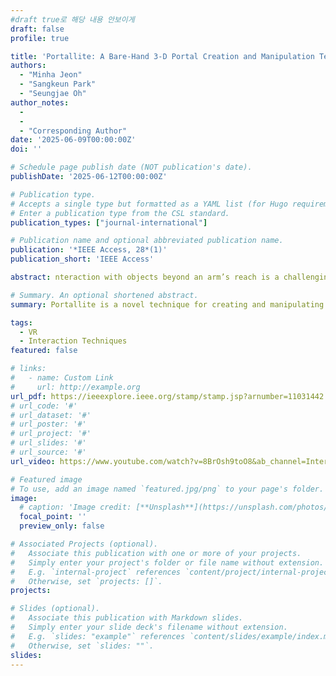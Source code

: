 ```yaml
---
#draft true로 해당 내용 안보이게
draft: false 
profile: true

title: 'Portallite: A Bare-Hand 3-D Portal Creation and Manipulation Technique for Remote Object Interactions in Virtual Reality'
authors:
  - "Minha Jeon"
  - "Sangkeun Park"
  - "Seungjae Oh"
author_notes:
  - 
  - 
  - "Corresponding Author"
date: '2025-06-09T00:00:00Z'
doi: ''

# Schedule page publish date (NOT publication's date).
publishDate: '2025-06-12T00:00:00Z'

# Publication type.
# Accepts a single type but formatted as a YAML list (for Hugo requirements).
# Enter a publication type from the CSL standard.
publication_types: ["journal-international"]

# Publication name and optional abbreviated publication name.
publication: '*IEEE Access, 28*(1)'
publication_short: 'IEEE Access'

abstract: nteraction with objects beyond an arm’s reach is a challenging task in virtual reality (VR). Ray-casting is often used to solve this problem, but it still has limitations when targeting areas that the ray cannot reach. To address this issue, the concept of a portal, which allows close access to a distant area, has been investigated. In this study, we introduce Portallite, an interaction technique that allows users to easily create and control 3D portals. We offer a world-in-miniature map with satellites above it as a metaphorical representation, where the position and height of the satellites represent the location and size of portals in a virtual environment. Users are able to interact with the interaction proxies, a map and satellites, using their hands. This interaction metaphor allows them to exploit the spatial relationship between the map and satellites through vision and proprioception. We conduct a user study to evaluate Portallite for portal creation and subsequent object manipulation tasks in comparison with other bare-hand interaction techniques for 3D portals. The results demonstrate that Portallite offers advantages in terms of speed, accuracy, and reduced cognitive workload.

# Summary. An optional shortened abstract.
summary: Portallite is a novel technique for creating and manipulating portals.

tags:
  - VR
  - Interaction Techniques
featured: false

# links:
#   - name: Custom Link
#     url: http://example.org
url_pdf: https://ieeexplore.ieee.org/stamp/stamp.jsp?arnumber=11031442
# url_code: '#'
# url_dataset: '#'
# url_poster: '#'
# url_project: '#'
# url_slides: '#'
# url_source: '#'
url_video: https://www.youtube.com/watch?v=8BrOsh9toO8&ab_channel=InteractiveTEchnology%26MethodologyLaboratory

# Featured image
# To use, add an image named `featured.jpg/png` to your page's folder.
image:
  # caption: 'Image credit: [**Unsplash**](https://unsplash.com/photos/s9CC2SKySJM)'
  focal_point: ''
  preview_only: false

# Associated Projects (optional).
#   Associate this publication with one or more of your projects.
#   Simply enter your project's folder or file name without extension.
#   E.g. `internal-project` references `content/project/internal-project/index.md`.
#   Otherwise, set `projects: []`.
projects:

# Slides (optional).
#   Associate this publication with Markdown slides.
#   Simply enter your slide deck's filename without extension.
#   E.g. `slides: "example"` references `content/slides/example/index.md`.
#   Otherwise, set `slides: ""`.
slides:
---
```


<!-- Supplementary notes can be added here, including [code and math](https://wowchemy.com/docs/content/writing-markdown-latex/). -->
